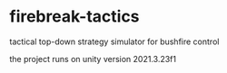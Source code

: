 # firebreak-tactics
tactical top-down strategy simulator for bushfire control

the project runs on unity version 2021.3.23f1

